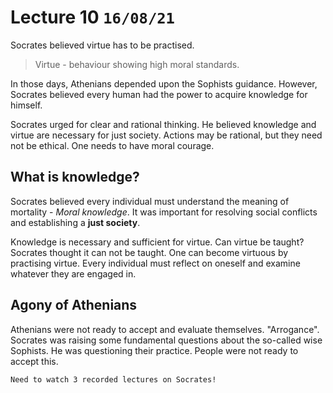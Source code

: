 # Lecture 10 `16/08/21`

Socrates believed virtue has to be practised.

> Virtue - behaviour showing high moral standards.   

 In those days, Athenians depended upon the Sophists guidance. However, Socrates believed every human had the power to acquire knowledge for himself. 

Socrates urged for clear and rational thinking. He believed knowledge and virtue are necessary for just society. Actions may be rational, but they need not be ethical. One needs to have moral courage.

## What is knowledge?

Socrates believed every individual must understand the meaning of mortality - *Moral knowledge*. It was important for resolving social conflicts and establishing a **just society**.

Knowledge is necessary and sufficient for virtue. Can virtue be taught? Socrates thought it can not be taught. One can become virtuous by practising virtue. Every individual must reflect on oneself and examine whatever they are engaged in.

## Agony of Athenians

Athenians were not ready to accept and evaluate themselves. "Arrogance". Socrates was raising some fundamental questions about the so-called wise Sophists. He was questioning their practice. People were not ready to accept this.

`Need to watch 3 recorded lectures on Socrates!`

